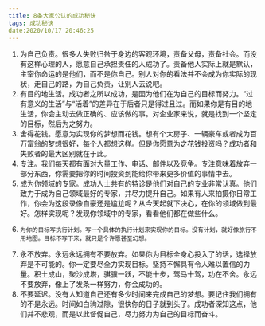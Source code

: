 ```yaml
---
title: 8条大家公认的成功秘诀
tags: 成功秘诀
date:2020/10/17 20:46:25
---
```

1. 为自己负责。很多人失败归咎于身边的客观环境，责备父母，责备社会。而没有这样心理的人，愿意自己承担责任的人成功了。责备他人实际上就是默认，主宰你命运的是他们，而不是你自己。别人对你的看法并不会成为你实际的现状，走自己的路，为自己负责，让别人去说吧。
 2. 有目的地生活。成功者之所以成功，是因为他们在为自己的目标而努力。“过有意义的生活”与“活着”的差异在于后者只是得过且过。而如果你是有目的地生活，你会主动去做正确的、应该做的事。对企业家来说，就是找到一个坚定的目标，然后为之努力。
 3.  舍得花钱。愿意为实现你的梦想而花钱。想有个大房子、一辆豪车或者成为百万富翁的梦想很好，每个人都想这样。但是你愿意为之花钱投资吗？成功者和失败者的最大区别就在于此。
 4. 专注。我们每天都有面对大量工作、电话、邮件以及竞争。专注意味着放弃一部分东西，你需要把你的时间投资到能给你带来更多价值的事情中去。
 5.  成为你领域的专家。成功人士共有的特诊是他们对自己的专业非常认真。他们致力于成为自己领域最好的专家，并尽力提升自己。如果有人来拍摄你日常工作，你会为这段录像自豪还是尴尬呢？从今天起就下决心，在你的领域做到最好。怎样实现呢？发现你领域中的专家，看看他们都在做些什么。
 6. 	为你的目标写执行计划。写一个具体的执行计划来实现你的目标。没有计划，就好像旅行不用地图。目标不写下来，就只是个许愿甚至幻想。
 7.  永不放弃。永远永远拥有不要放弃。如果你为目标全身心投入了的话，选择放弃是不可能的。你一定要尽全力实现目标。坚持不懈具有令人难以置信的力量。积土成山，聚沙成塔，骐骥一跃，不能十步，驽马十驾，功在不舍。永远不要放弃，像上了发条一样努力，你会成功的。
 8. 不要延迟。没有人知道自己还有多少时间来完成自己的梦想。要记住我们拥有的不是永远。时间如白驹过隙，很快你的日子就到头了。成功者深知这点，他们并不悲观，而是以此督促自己，尽力努力为自己的目标而奋斗。

